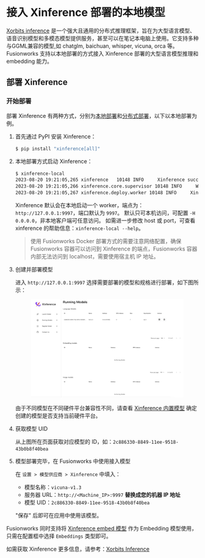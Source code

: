 # 接入 Xinference 部署的本地模型

[Xorbits inference](https://github.com/xorbitsai/inference) 是一个强大且通用的分布式推理框架，旨在为大型语言模型、语音识别模型和多模态模型提供服务，甚至可以在笔记本电脑上使用。它支持多种与GGML兼容的模型,如 chatglm, baichuan, whisper, vicuna, orca 等。 Fusionworks 支持以本地部署的方式接入 Xinference 部署的大型语言模型推理和 embedding 能力。

## 部署 Xinference

### 开始部署

部署 Xinference 有两种方式，分别为[本地部署](https://github.com/xorbitsai/inference/blob/main/README\_zh\_CN.md#%E6%9C%AC%E5%9C%B0%E9%83%A8%E7%BD%B2)和[分布式部署](https://github.com/xorbitsai/inference/blob/main/README\_zh\_CN.md#%E5%88%86%E5%B8%83%E5%BC%8F%E9%83%A8%E7%BD%B2)，以下以本地部署为例。

1.  首先通过 PyPI 安装 Xinference：

    ```bash
    $ pip install "xinference[all]"
    ```
2.  本地部署方式启动 Xinference：

    ```bash
    $ xinference-local
    2023-08-20 19:21:05,265 xinference   10148 INFO     Xinference successfully started. Endpoint: http://127.0.0.1:9997
    2023-08-20 19:21:05,266 xinference.core.supervisor 10148 INFO     Worker 127.0.0.1:37822 has been added successfully
    2023-08-20 19:21:05,267 xinference.deploy.worker 10148 INFO     Xinference worker successfully started.
    ```

    Xinference 默认会在本地启动一个 worker，端点为：`http://127.0.0.1:9997`，端口默认为 `9997`。 默认只可本机访问，可配置 `-H 0.0.0.0`，非本地客户端可任意访问。 如需进一步修改 host 或 port，可查看 xinference 的帮助信息：`xinference-local --help`。

    > 使用 Fusionworks Docker 部署方式的需要注意网络配置，确保 Fusionworks 容器可以访问到 Xinference 的端点，Fusionworks 容器内部无法访问到 localhost，需要使用宿主机 IP 地址。
3.  创建并部署模型

    进入 `http://127.0.0.1:9997` 选择需要部署的模型和规格进行部署，如下图所示：

    <figure><img src="../../.gitbook/assets/image (16) (1).png" alt=""><figcaption></figcaption></figure>

    由于不同模型在不同硬件平台兼容性不同，请查看 [Xinference 内置模型](https://inference.readthedocs.io/en/latest/models/builtin/index.html) 确定创建的模型是否支持当前硬件平台。
4.  获取模型 UID

    从上图所在页面获取对应模型的 ID，如：`2c886330-8849-11ee-9518-43b0b8f40bea`
5.  模型部署完毕，在 Fusionworks 中使用接入模型

    在 `设置 > 模型供应商 > Xinference` 中填入：

    * 模型名称：`vicuna-v1.3`
    * 服务器 URL：`http://<Machine_IP>:9997` **替换成您的机器 IP 地址**
    * 模型 UID：`2c886330-8849-11ee-9518-43b0b8f40bea`

    "保存" 后即可在应用中使用该模型。

Fusionworks 同时支持将 [Xinference embed 模型](https://github.com/xorbitsai/inference/blob/main/README\_zh\_CN.md#%E5%86%85%E7%BD%AE%E6%A8%A1%E5%9E%8B) 作为 Embedding 模型使用，只需在配置框中选择 `Embeddings` 类型即可。

如需获取 Xinference 更多信息，请参考：[Xorbits Inference](https://github.com/xorbitsai/inference/blob/main/README\_zh\_CN.md)
